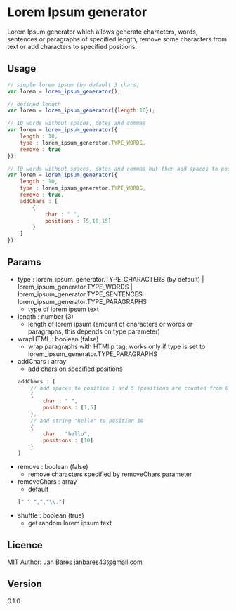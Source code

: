 # Lorem Ipsum generator

Lorem Ipsum generator which allows generate characters, words, sentences or paragraphs of specified length, remove some characters from text or add characters to specified positions.

## Usage
```javascript
// simple lorem ipsum (by default 3 chars)
var lorem = lorem_ipsum_generator();

// defined length
var lorem = lorem_ipsum_generator({length:10});

// 10 words without spaces, dotes and commas
var lorem = lorem_ipsum_generator({
    length : 10,
    type : lorem_ipsum_generator.TYPE_WORDS,
    remove : true
});

// 10 words without spaces, dotes and commas but then add spaces to positions 5,10 and 15
var lorem = lorem_ipsum_generator({
    length : 10,
    type : lorem_ipsum_generator.TYPE_WORDS,
    remove : true,
    addChars : [
        {
            char : " ",
            positions : [5,10,15]
        }
    ]
});
```

## Params
- type : lorem_ipsum_generator.TYPE_CHARACTERS (by default) | lorem_ipsum_generator.TYPE_WORDS | lorem_ipsum_generator.TYPE_SENTENCES | lorem_ipsum_generator.TYPE_PARAGRAPHS
    - type of lorem ipsum text
- length : number (3)
    - length of lorem ipsum (amount of characters or words or paragraphs, this depends on type parameter)
- wrapHTML : boolean (false)
    - wrap paragraphs with HTMl p tag; works only if type is set to lorem_ipsum_generator.TYPE_PARAGRAPHS
- addChars : array
    - add chars on specified positions
    ```javascript
    addChars : [
        // add spaces to position 1 and 5 (positions are counted from 0 like arrays)
        {
            char : " ",
            positions : [1,5] 
        },
        // add string "hello" to position 10
        {
            char : "hello",
            positions : [10]
        }
    ]
    ```
- remove : boolean (false)
    - remove characters specified by removeChars parameter
- removeChars : array
    - default
    ```javascript
    [" ",",","\\."]
    ```
- shuffle : boolean (true)
    - get random lorem ipsum text
    
## Licence
MIT
Author: Jan Bares <janbares43@gmail.com>

## Version
0.1.0
